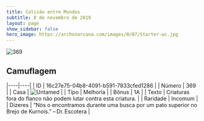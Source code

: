 ```yaml
---
title: Colisão entre Mundos
subtitle: 8 de novembro de 2019
layout: page
show_sidebar: false
hero_image: https://archonarcana.com/images/0/07/Starter-wc.jpg
---
```


![369](https://cdn.keyforgegame.com/media/card_front/pt/452_369_9X5XM6J637XQ_pt.png)

## Camuflagem

|----|----|
| ID | 16c27e75-04b8-4091-b591-7833cfed1286 |
| Número | 369 |
| Casa | ![Untamed](https://archonarcana.com/images/thumb/b/bd/Untamed.png/22px-Untamed.png "Indomados") |
| Tipo | Melhoria |
| Bônus | 1A |
| Texto | Criaturas fora do flanco não podem lutar contra esta criatura. |
| Raridade | Incomum |
| Dizeres | “Nós o encontramos durante uma busca por um pato superior no Brejo de Kurnois.” – Dr. Escotera |